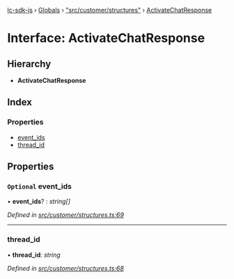 [lc-sdk-js](../README.md) › [Globals](../globals.md) › ["src/customer/structures"](../modules/_src_customer_structures_.md) › [ActivateChatResponse](_src_customer_structures_.activatechatresponse.md)

# Interface: ActivateChatResponse

## Hierarchy

* **ActivateChatResponse**

## Index

### Properties

* [event_ids](_src_customer_structures_.activatechatresponse.md#optional-event_ids)
* [thread_id](_src_customer_structures_.activatechatresponse.md#thread_id)

## Properties

### `Optional` event_ids

• **event_ids**? : *string[]*

*Defined in [src/customer/structures.ts:69](https://github.com/livechat/lc-sdk-js/blob/5281c0a/src/customer/structures.ts#L69)*

___

###  thread_id

• **thread_id**: *string*

*Defined in [src/customer/structures.ts:68](https://github.com/livechat/lc-sdk-js/blob/5281c0a/src/customer/structures.ts#L68)*
